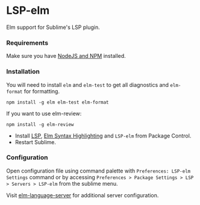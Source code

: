 # LSP-elm

Elm support for Sublime's LSP plugin.


### Requirements 

Make sure you have [NodeJS and NPM](https://nodejs.org/) installed.

### Installation

You will need to install `elm` and `elm-test` to get all diagnostics and `elm-format` for formatting. 

```
npm install -g elm elm-test elm-format
```

If you want to use elm-review:

```
npm install -g elm-review
```

* Install [LSP](https://packagecontrol.io/packages/LSP), [Elm Syntax Highlighting](https://packagecontrol.io/packages/Elm%20Syntax%20Highlighting) and `LSP-elm` from Package Control.
* Restart Sublime.

### Configuration

Open configuration file using command palette with `Preferences: LSP-elm Settings` command or by accessing `Preferences > Package Settings > LSP > Servers > LSP-elm` from the sublime menu.

Visit [elm-language-server](https://github.com/elm-tooling/elm-language-server#requirements) for additional server configuration.